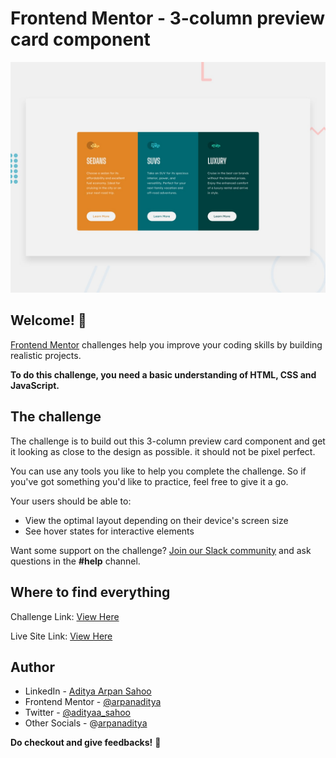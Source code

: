 # Frontend Mentor - 3-column preview card component

![Design preview for the 3-column preview card component coding challenge](./design/desktop-preview.jpg)

## Welcome! 👋

[Frontend Mentor](https://www.frontendmentor.io) challenges help you improve your coding skills by building realistic projects.

**To do this challenge, you need a basic understanding of HTML, CSS and JavaScript.**

## The challenge

The challenge is to build out this 3-column preview card component and get it looking as close to the design as possible. it should not be pixel perfect.

You can use any tools you like to help you complete the challenge. So if you've got something you'd like to practice, feel free to give it a go.

Your users should be able to:

- View the optimal layout depending on their device's screen size
- See hover states for interactive elements

Want some support on the challenge? [Join our Slack community](https://www.frontendmentor.io/slack) and ask questions in the **#help** channel.

## Where to find everything

Challenge Link: [View Here](https://www.frontendmentor.io/challenges/3column-preview-card-component-pH92eAR2-)

Live Site Link: [View Here](https://arpanaditya.github.io/3-Column-Preview-Frontend-Mentor)

## Author

- LinkedIn - [Aditya Arpan Sahoo](https://www.linkedin.com/in/arpan-aditya)
- Frontend Mentor - [@arpanaditya](https://www.frontendmentor.io/profile/arpanaditya)
- Twitter - [@adityaa_sahoo](https://www.twitter.com/adityaa_sahoo)
- Other Socials - @[arpanaditya](https://linktr.ee/arpanaditya)

**Do checkout and give feedbacks!** 🚀
